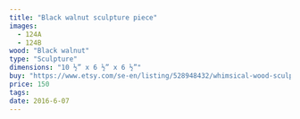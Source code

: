 ```yaml
---
title: "Black walnut sculpture piece"
images:
  - 124A
  - 124B
wood: "Black walnut"
type: "Sculpture"
dimensions: "10 ½” x 6 ½” x 6 ½”"
buy: "https://www.etsy.com/se-en/listing/528948432/whimsical-wood-sculpture?ref=shop_home_active_18"
price: 150
tags:
date: 2016-6-07
---
```


